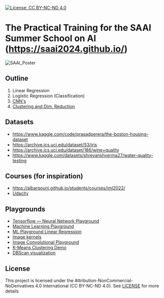 [![License: CC BY-NC-ND 4.0](https://img.shields.io/badge/License-CC_BY--NC--ND_4.0-lightgrey.svg)](https://creativecommons.org/licenses/by-nc-nd/4.0/)

# The Practical Training for the SAAI Summer School on AI (https://saai2024.github.io/)

![SAAI_Poster](https://github.com/albarqounilab/SAAI-Summer-School/assets/6394864/cf2c30c1-f83b-4e44-9d86-971609758fcb)

## Outline
1. Linear Regression
2. Logistic Regression (Classification)
3. [CNN's](https://www.canva.com/design/DAFpiQ1q8Fc/1sIC-4WIdjcMoLlb_uOXKw/edit?utm_content=DAFpiQ1q8Fc&utm_campaign=designshare&utm_medium=link2&utm_source=sharebutton)
4. [Clustering and Dim. Reduction](https://www.canva.com/design/DAFpuBh4X8M/4akDxbcnH2_Hl0nnw0V_5w/edit?utm_content=DAFpuBh4X8M&utm_campaign=designshare&utm_medium=link2&utm_source=sharebutton)

## Datasets
- https://www.kaggle.com/code/prasadperera/the-boston-housing-dataset
- https://archive.ics.uci.edu/dataset/53/iris
- https://archive.ics.uci.edu/dataset/186/wine+quality
- https://www.kaggle.com/datasets/shreyanshverma27/water-quality-testing

## Courses (for inspiration)
- https://albarqouni.github.io/students/courses/iml2022/
- [Udacity](https://www.udacity.com/school-of-ai)
  
## Playgrounds
- [Tensorflow — Neural Network Playground](https://playground.tensorflow.org/#activation=tanh&batchSize=10&dataset=circle&regDataset=[…]se&problem=classification&initZero=false&hideText=false) 
- [Machine Learning Playground](https://ml-playground.com/#)
- [ML Playground Linear Regression](https://mlplaygrounds.com/)
- [Image kernels](https://setosa.io/ev/image-kernels/)
- [Image Convolutional Playground](https://generic-github-user.github.io/Image-Convolution-Playground/src/)
- [K-Means Clustering Demo](https://user.ceng.metu.edu.tr/~akifakkus/courses/ceng574/k-means/)
- [DBScan visualization](https://www.naftaliharris.com/blog/visualizing-dbscan-clustering/)

## License
This project is licensed under the Attribution-NonCommercial-NoDerivatives 4.0 International (CC BY-NC-ND 4.0). See [LICENSE](LICENSE.md) for more details
